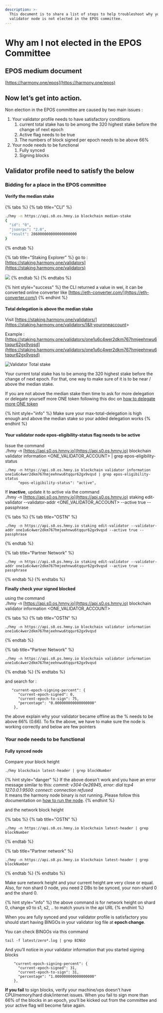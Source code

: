 ```yaml
---
description: >-
  This document is to share a list of steps to help troubleshoot why your
  validator node is not elected in the EPOS committee.
---
```


# Why am I not elected in the EPOS Committee

## EPOS medium document

[https://harmony.one/epos](https://harmony.one/epos)

## **Now let’s get into action.**

Non election in the EPOS committee are caused by two main issues :

1. Your validator profile needs to have satisfactory conditions
   1. current total stake has to be among the 320 highest stake before the change of next epoch
   2. Active flag needs to be true
   3. The numbers of block signed per epoch needs to be above 66%
2. Your node needs to be functional
   1. Fully synced
   2. Signing blocks

## **Validator profile need to satisfy the below**

### Bidding for a place in the EPOS committee

#### Verify the median stake

{% tabs %}
{% tab title="CLI" %}
```bash
./hmy -n https://api.s0.os.hmny.io blockchain median-stake
{
  "id": "0",
  "jsonrpc": "2.0",
  "result": 286000000000000000000
}

```
{% endtab %}

{% tab title="Staking Explorer" %}
go to : [https://staking.harmony.one/validators](https://staking.harmony.one/validators)

![](https://lh3.googleusercontent.com/S9l1AJAXfkMskXCsTlcuTZoTayHBEWA4KBDgQ0Ex25AgK6IffBwcTW9ogDQyYMp2IyD9VQfzHQW2yLZLUw_t1bRYQSXubHLCqk3F1wVrUrCDSqzklMy3KkRpfm43x7mQK-xecq4x)
{% endtab %}
{% endtabs %}

{% hint style="success" %}
the CLI returned a value in wei, it can be converted online converter like [https://eth-converter.com/](https://eth-converter.com/)
{% endhint %}

#### Total delegation is above the median stake

Visit [https://staking.harmony.one/validators/](https://staking.harmony.one/validators/)&lt;youroneaccount&gt; 

Example : [https://staking.harmony.one/validators/one1u6c4wer2dkm767hmjeehnwu6tqqur62gx9vqsd](https://staking.harmony.one/validators/one1u6c4wer2dkm767hmjeehnwu6tqqur62gx9vqsd)

![Validator Total stake](https://lh4.googleusercontent.com/NLgZVG_11gM5bVMv-17Rwsjc8-TG7nTfXuDs6tdxtUbVFgtD0uNbx39GIDoGcUXEkJhmu9s2pDTBk88ZdrdVj_N5Lz_TVDHvivMBVOlrbwV1l2Kubs1NRTvnLMi5qXlCm79sP__k)

Your current total stake has to be among the 320 highest stake before the change of next epoch. For that, one way to make sure of it is to be near / above the median stake.

If you are not above the median stake then time to ask for more delegation or delegate yourself more ONE token following this doc on [how to delegate more ONE token](https://docs.harmony.one/validators/validator/managing-your-validator/delegating-to-a-validator)

{% hint style="info" %}
Make sure your max-total-delegation is high enough and above the median stake so your added delegation works
{% endhint %}

#### **Your validator node** epos-eligibility-status **flag needs to be active**

Issue the command   
./hmy -n [https://api.s0.os.hmny.io](https://api.s0.os.hmny.io) blockchain validator information &lt;ONE\_VALIDATOR\_ACCOUNT&gt; \| grep epos-eligibility-status

```text
./hmy -n https://api.s0.os.hmny.io blockchain validator information  one1u6c4wer2dkm767hmjeehnwu6tqqur62gx9vqsd | grep epos-eligibility-status
      "epos-eligibility-status": "active",
```

If **inactive**, update it to active via the command   
./hmy -n [https://api.s0.os.hmny.io](https://api.s0.os.hmny.io) staking edit-validator --validator-addr &lt;ONE\_VALIDATOR\_ACCOUNT&gt; --active true --passphrase

{% tabs %}
{% tab title="OSTN" %}
```text
./hmy -n https://api.s0.os.hmny.io staking edit-validator --validator-addr one1u6c4wer2dkm767hmjeehnwu6tqqur62gx9vqsd --active true --passphrase
```
{% endtab %}

{% tab title="Partner Network" %}
```
./hmy -n https://api.s0.ps.hmny.io staking edit-validator --validator-addr one1u6c4wer2dkm767hmjeehnwu6tqqur62gx9vqsd --active true --passphrase
```
{% endtab %}
{% endtabs %}

**Finally check your signed blocked**

using the command  
./hmy -n [https://api.s0.os.hmny.io](https://api.s0.os.hmny.io) blockchain validator information &lt;ONE\_VALIDATOR\_ACCOUNT&gt;

{% tabs %}
{% tab title="OSTN" %}
```text
./hmy -n https://api.s0.os.hmny.io blockchain validator information one1u6c4wer2dkm767hmjeehnwu6tqqur62gx9vqsd
```
{% endtab %}

{% tab title="Partner Network" %}
```
./hmy -n https://api.s0.ps.hmny.io blockchain validator information one1u6c4wer2dkm767hmjeehnwu6tqqur62gx9vqsd
```
{% endtab %}
{% endtabs %}

and search for :

```text
   "current-epoch-signing-percent": {
      "current-epoch-signed": 0,
      "current-epoch-to-sign": 75,
      "percentage": "0.000000000000000000"
    },

```

the above explain why your validator became offline as the % needs to be above 66% \(0.66\). To fix the above, we have to make sure the node is working correctly and below are few pointers

### Your node needs to be functional

#### Fully synced node

Compare your block height

```text
./hmy blockchain latest-header | grep blockNumber
```

{% hint style="danger" %}
If the above doesn’t work and you have an error message similar to this: _commit: v304-0e26945, error: dial tcp4 127.0.0.1:9500: connect: connection refused_   
It means the harmony node binary is not running. Please follow this documentation on [how to run the node](https://docs.harmony.one/validators/validator/first-time-setup/download-node-script).
{% endhint %}

and the network block height

{% tabs %}
{% tab title="OSTN" %}
```text
./hmy -n https://api.s0.os.hmny.io blockchain latest-header | grep blockNumber 
```
{% endtab %}

{% tab title="Partner network" %}
```
./hmy -n https://api.s0.ps.hmny.io blockchain latest-header | grep blockNumber 
```
{% endtab %}
{% endtabs %}

Make sure network height and your current height are very close or equal. Also, for non shard 0 node, you need 2 DBs to be synced, your non-shard 0 and the shard 0.

{% hint style="info" %}
the above command is for network height on shard 0, change s0 to s1, s2, .. to match yours in the api URL
{% endhint %}

When you are fully synced and your validator profile is satisfactory you should start having BINGOs in your validator log file at **epoch change**.

You can check BINGOs via this command

```text
tail -f latest/zero*.log | grep BINGO
```

And you’ll notice in your validator information that you started signing blocks

```text
    "current-epoch-signing-percent": {
      "current-epoch-signed": 31,
      "current-epoch-to-sign": 31,
      "percentage": "1.000000000000000000"
    },

```

**If you fail** to sign blocks, verify your machine/vps doesn't have CPU/memory/hard disk/internet issues. When you fail to sign more than 66% of the blocks in an epoch, you’ll be kicked out from the committee and your active flag will become false again.

